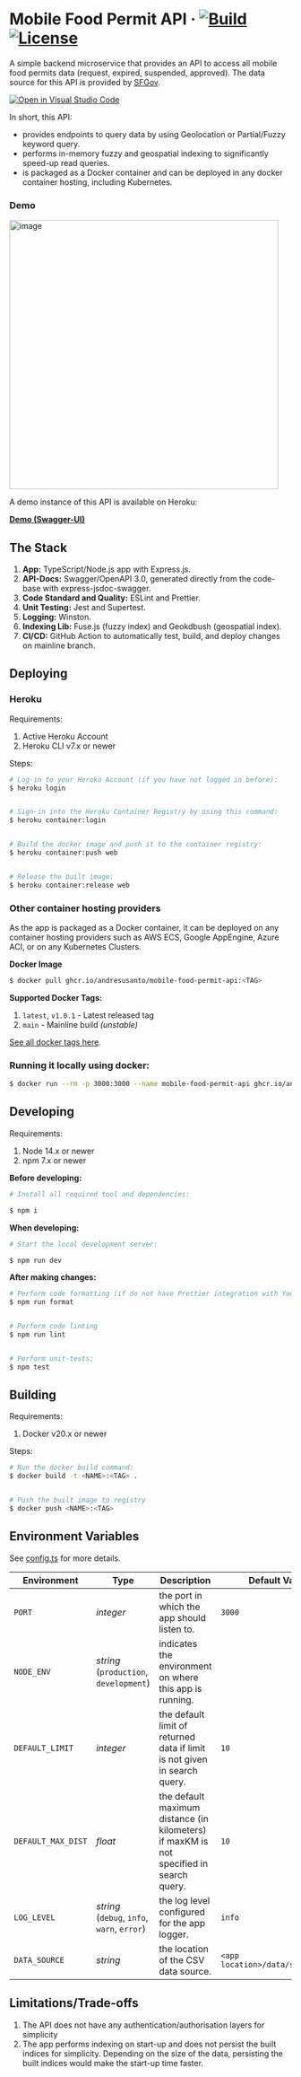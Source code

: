 # Mobile Food Permit API &middot; [![Build](https://github.com/andresusanto/mobile-food-permit-api/actions/workflows/build.yml/badge.svg)](https://github.com/andresusanto/mobile-food-permit-api/actions/workflows/build.yml) [![License](https://img.shields.io/github/license/andresusanto/mobile-food-permit-api.svg)](https://github.com/andresusanto/mobile-food-permit-api/blob/main/LICENSE)

A simple backend microservice that provides an API to access all mobile food permits data (request, expired, suspended, approved). The data source for this API is provided by [SFGov](https://data.sfgov.org/Economy-and-Community/Mobile-Food-Permit-Map/px6q-wjh5).

[![Open in Visual Studio Code](https://open.vscode.dev/badges/open-in-vscode.svg)](https://open.vscode.dev/andresusanto/mobile-food-permit-api)

In short, this API:

- provides endpoints to query data by using Geolocation or Partial/Fuzzy keyword query.
- performs in-memory fuzzy and geospatial indexing to significantly speed-up read queries.
- is packaged as a Docker container and can be deployed in any docker container hosting, including Kubernetes.

### Demo

[<img width="480" alt="image" src="https://user-images.githubusercontent.com/7076809/130314032-738c7571-f770-49db-b236-ce50aa83349e.png">](https://mobile-food-permit-api.herokuapp.com/docs)

A demo instance of this API is available on Heroku:

**[Demo (Swagger-UI)](https://mobile-food-permit-api.herokuapp.com/docs)**

## The Stack

1. **App:** TypeScript/Node.js app with Express.js.
2. **API-Docs:** Swagger/OpenAPI 3.0, generated directly from the code-base with express-jsdoc-swagger.
3. **Code Standard and Quality:** ESLint and Prettier.
4. **Unit Testing:** Jest and Supertest.
5. **Logging:** Winston.
6. **Indexing Lib:** Fuse.js (fuzzy index) and Geokdbush (geospatial index).
7. **CI/CD:** GitHub Action to automatically test, build, and deploy changes on mainline branch.

## Deploying

### Heroku

Requirements:

1. Active Heroku Account
2. Heroku CLI v7.x or newer

Steps:

```bash
# Log-in to your Heroku Account (if you have not logged in before):
$ heroku login


# Sign-in into the Heroku Container Registry by using this command:
$ heroku container:login


# Build the docker image and push it to the container registry:
$ heroku container:push web


# Release the built image:
$ heroku container:release web
```

### Other container hosting providers

As the app is packaged as a Docker container, it can be deployed on any container hosting providers such as AWS ECS, Google AppEngine, Azure ACI, or on any Kubernetes Clusters.

**Docker Image**

```bash
$ docker pull ghcr.io/andresusanto/mobile-food-permit-api:<TAG>
```

**Supported Docker Tags:**

1. `latest`, `v1.0.1` - Latest released tag
2. `main` - Mainline build _(unstable)_

[See all docker tags here](https://github.com/andresusanto/mobile-food-permit-api/pkgs/container/mobile-food-permit-api).

### Running it locally using docker:

```bash
$ docker run --rm -p 3000:3000 --name mobile-food-permit-api ghcr.io/andresusanto/mobile-food-permit-api:<TAG>
```

## Developing

Requirements:

1. Node 14.x or newer
2. npm 7.x or newer

**Before developing:**

```bash
# Install all required tool and dependencies:

$ npm i
```

**When developing:**

```bash
# Start the local development server:

$ npm run dev
```

**After making changes:**

```bash
# Perform code formatting (if do not have Prettier integration with Your IDE)
$ npm run format


# Perform code linting
$ npm run lint


# Perform unit-tests:
$ npm test
```

## Building

Requirements:

1. Docker v20.x or newer

Steps:

```bash
# Run the docker build command:
$ docker build -t <NAME>:<TAG> .


# Push the built image to registry
$ docker push <NAME>:<TAG>
```

## Environment Variables

See [config.ts](./src/utils/config.ts) for more details.

| Environment        | Type                                        | Description                                                                             | Default Value                    |
| ------------------ | ------------------------------------------- | --------------------------------------------------------------------------------------- | -------------------------------- |
| `PORT`             | _integer_                                   | the port in which the app should listen to.                                             | `3000`                           |
| `NODE_ENV`         | _string_ (`production`, `development`)      | indicates the environment on where this app is running.                                 |                                  |
| `DEFAULT_LIMIT`    | _integer_                                   | the default limit of returned data if limit is not given in search query.               | `10`                             |
| `DEFAULT_MAX_DIST` | _float_                                     | the default maximum distance (in kilometers) if maxKM is not specified in search query. | `10`                             |
| `LOG_LEVEL`        | _string_ (`debug`, `info`, `warn`, `error`) | the log level configured for the app logger.                                            | `info`                           |
| `DATA_SOURCE`      | _string_                                    | the location of the CSV data source.                                                    | `<app location>/data/source.csv` |

## Limitations/Trade-offs

1. The API does not have any authentication/authorisation layers for simplicity
2. The app performs indexing on start-up and does not persist the built indices for simplicity. Depending on the size of the data, persisting the built indices would make the start-up time faster.
